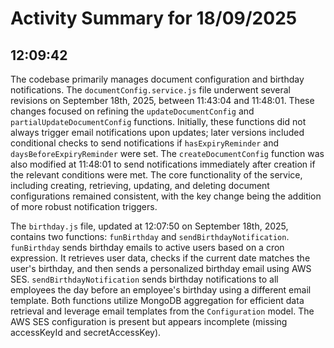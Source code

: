 # Activity Summary for 18/09/2025

## 12:09:42
The codebase primarily manages document configuration and birthday notifications.  The `documentConfig.service.js` file underwent several revisions on September 18th, 2025, between 11:43:04 and 11:48:01.  These changes focused on refining the `updateDocumentConfig` and `partialUpdateDocumentConfig` functions.  Initially, these functions did not always trigger email notifications upon updates; later versions included conditional checks to send notifications if `hasExpiryReminder` and `daysBeforeExpiryReminder` were set.  The `createDocumentConfig` function was also modified at 11:48:01 to send notifications immediately after creation if the relevant conditions were met.  The core functionality of the service, including creating, retrieving, updating, and deleting document configurations remained consistent, with the key change being the addition of more robust notification triggers.

The `birthday.js` file, updated at 12:07:50 on September 18th, 2025, contains two functions: `funBirthday` and `sendBirthdayNotification`.  `funBirthday` sends birthday emails to active users based on a cron expression. It retrieves user data, checks if the current date matches the user's birthday, and then sends a personalized birthday email using AWS SES. `sendBirthdayNotification` sends birthday notifications to all employees the day before an employee's birthday using a different email template. Both functions utilize MongoDB aggregation for efficient data retrieval and leverage email templates from the `Configuration` model.  The AWS SES configuration is present but appears incomplete (missing accessKeyId and secretAccessKey).
